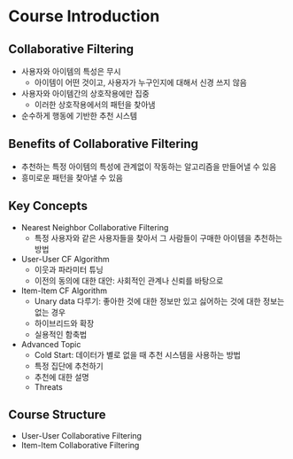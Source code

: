 # Course Introduction

## Collaborative Filtering

* 사용자와 아이템의 특성은 무시
  * 아이템이 어떤 것이고, 사용자가 누구인지에 대해서 신경 쓰지 않음
* 사용자와 아이템간의 상호작용에만 집중
  * 이러한 상호작용에서의 패턴을 찾아냄
* 순수하게 행동에 기반한 추천 시스템

## Benefits of Collaborative Filtering

* 추천하는 특정 아이템의 특성에 관계없이 작동하는 알고리즘을 만들어낼 수 있음
* 흥미로운 패턴을 찾아낼 수 있음

## Key Concepts

* Nearest Neighbor Collaborative Filtering
  * 특정 사용자와 같은 사용자들을 찾아서 그 사람들이 구매한 아이템을 추천하는 방법
* User-User CF Algorithm
  * 이웃과 파라미터 튜닝
  * 이전의 동의에 대한 대안: 사회적인 관계나 신뢰를 바탕으로
* Item-Item CF Algorithm
  * Unary data 다루기: 좋아한 것에 대한 정보만 있고 싫어하는 것에 대한 정보는 없는 경우
  * 하이브리드와 확장
  * 실용적인 함축법
* Advanced Topic
  * Cold Start: 데이터가 별로 없을 때 추천 시스템을 사용하는 방법
  * 특정 집단에 추천하기
  * 추천에 대한 설명
  * Threats

## Course Structure

* User-User Collaborative Filtering
* Item-Item Collaborative Filtering
